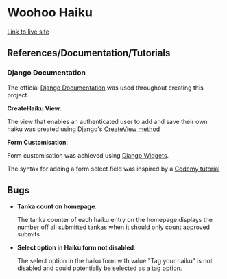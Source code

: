 # Woohoo Haiku

[Link to live site](https://woohoo-haiku.herokuapp.com/) 

## References/Documentation/Tutorials

### Django Documentation

The official [Django Documentation](https://docs.djangoproject.com/en/4.1/) was used throughout creating this project.

**CreateHaiku View**:

The view that enables an authenticated user to add and save their own haiku was created using Django's [CreateView method](https://docs.djangoproject.com/en/4.1/ref/class-based-views/generic-editing/#django.views.generic.edit.CreateView)

**Form Customisation**:

Form customisation was achieved using [Django Widgets](https://docs.djangoproject.com/en/dev/ref/forms/widgets/). 

The syntax for adding a form select field was inspired by a [Codemy tutorial](https://www.youtube.com/watch?v=_ph8GF84fX4&ab_channel=Codemy.com) 


## Bugs

- **Tanka count on homepage**:

    The tanka counter of each haiku entry on the homepage displays the number off all submitted tankas when it should only count approved submits

- **Select option in Haiku form not disabled**:

    The select option in the haiku form with value "Tag your haiku" is not disabled and could potentially be selected as a tag option.